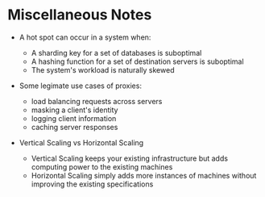 # Miscellaneous Notes
- A hot spot can occur in a system when:
    - A sharding key for a set of databases is suboptimal
    - A hashing function for a set of destination servers is suboptimal
    - The system's workload is naturally skewed

- Some legimate use cases of proxies:
    - load balancing requests across servers
    - masking a client's identity
    - logging client information
    - caching server responses

- Vertical Scaling vs Horizontal Scaling
    - Vertical Scaling keeps your existing infrastructure but adds computing power to the existing machines
    - Horizontal Scaling simply adds more instances of machines without improving the existing specifications